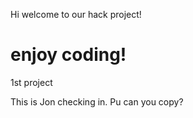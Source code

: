 Hi welcome to our hack project!

enjoy coding!
====

1st project

This is Jon checking in.
Pu can you copy?
